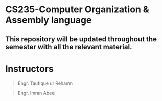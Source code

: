 # CS235-Computer Organization & Assembly language

## This repository will be updated throughout the semester with all the relevant material. 

Instructors 
============

  
>Engr. Taufique ur Rehamn  
 
>Engr. Imran Abeel  
 

